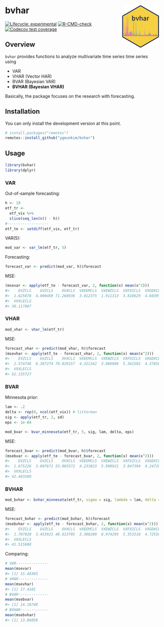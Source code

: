 
<!-- README.md is generated from README.Rmd. Please edit that file -->

# bvhar <img src='man/figures/logo.png' align="right" height="139" />

<!-- badges: start -->

[![Lifecycle:
experimental](https://img.shields.io/badge/lifecycle-experimental-orange.svg)](https://lifecycle.r-lib.org/articles/stages.html#experimental)
[![R-CMD-check](https://github.com/ygeunkim/bvhar/workflows/R-CMD-check/badge.svg)](https://github.com/ygeunkim/bvhar/actions)
[![Codecov test
coverage](https://codecov.io/gh/ygeunkim/bvhar/branch/master/graph/badge.svg)](https://codecov.io/gh/ygeunkim/bvhar?branch=master)
<!-- badges: end -->

## Overview

`bvhar` provides functions to analyze multivariate time series time
series using

-   VAR
-   VHAR (Vector HAR)
-   BVAR (Bayesian VAR)
-   **BVHAR (Bayesian VHAR)**

Basically, the package focuses on the research with forecasting.

## Installation

You can only install the development version at this point.

``` r
# install.packages("remotes")
remotes::install_github("ygeunkim/bvhar")
```

## Usage

``` r
library(bvhar)
library(dplyr)
```

### VAR

Out-of-sample forecasting:

``` r
h <- 19
etf_tr <-
  etf_vix %>%
  slice(seq_len(n() - h))
#-------------------
etf_te <- setdiff(etf_vix, etf_tr)
```

VAR(5):

``` r
mod_var <- var_lm(etf_tr, 5)
```

Forecasting:

``` r
forecast_var <- predict(mod_var, h)$forecast
```

MSE:

``` r
(msevar <- apply(etf_te - forecast_var, 2, function(x) mean(x^2)))
#>    EVZCLS    GVZCLS    OVXCLS  VXEEMCLS  VXEWZCLS  VXFXICLS  VXGDXCLS  VXSLVCLS 
#>  1.625078  4.009469 71.268936  3.012375  1.911313  3.818629  4.603957 10.266017 
#>  VXXLECLS 
#> 38.117087
```

### VHAR

``` r
mod_vhar <- vhar_lm(etf_tr)
```

MSE:

``` r
forecast_vhar <- predict(mod_vhar, h)$forecast
(msevhar <- apply(etf_te - forecast_vhar, 2, function(x) mean(x^2)))
#>    EVZCLS    GVZCLS    OVXCLS  VXEEMCLS  VXEWZCLS  VXFXICLS  VXGDXCLS  VXSLVCLS 
#>  2.574746  6.387274 70.829157  4.321342  3.086089  5.341502  4.378567  7.636454 
#>  VXXLECLS 
#> 52.135727
```

### BVAR

Minnesota prior:

``` r
lam <- .2
delta <- rep(0, ncol(etf_vix)) # litterman
sig <- apply(etf_tr, 2, sd)
eps <- 1e-04
```

``` r
mod_bvar <- bvar_minnesota(etf_tr, 5, sig, lam, delta, eps)
```

MSE:

``` r
forecast_bvar <- predict(mod_bvar, h)$forecast
(msebvar <- apply(etf_te - forecast_bvar, 2, function(x) mean(x^2)))
#>    EVZCLS    GVZCLS    OVXCLS  VXEEMCLS  VXEWZCLS  VXFXICLS  VXGDXCLS  VXSLVCLS 
#>  1.675226  3.007671 53.085572  4.233823  5.998921  3.847304  4.247299  8.387925 
#>  VXXLECLS 
#> 42.483580
```

### BVHAR

``` r
mod_bvhar <- bvhar_minnesota(etf_tr, sigma = sig, lambda = lam, delta = delta, eps = eps)
```

MSE:

``` r
forecast_bvhar <- predict(mod_bvhar, h)$forecast
(msebvhar <- apply(etf_te - forecast_bvhar, 2, function(x) mean(x^2)))
#>    EVZCLS    GVZCLS    OVXCLS  VXEEMCLS  VXEWZCLS  VXFXICLS  VXGDXCLS  VXSLVCLS 
#>  1.707028  3.453921 48.813705  3.388200  8.974295  5.351510  4.725564  6.815297 
#>  VXXLECLS 
#> 41.515688
```

Comparing:

``` r
# VAR---------------
mean(msevar)
#> [1] 15.40365
# VHAR--------------
mean(msevhar)
#> [1] 17.4101
# BVAR--------------
mean(msebvar)
#> [1] 14.10748
# BVHAR-------------
mean(msebvhar)
#> [1] 13.86058
```

